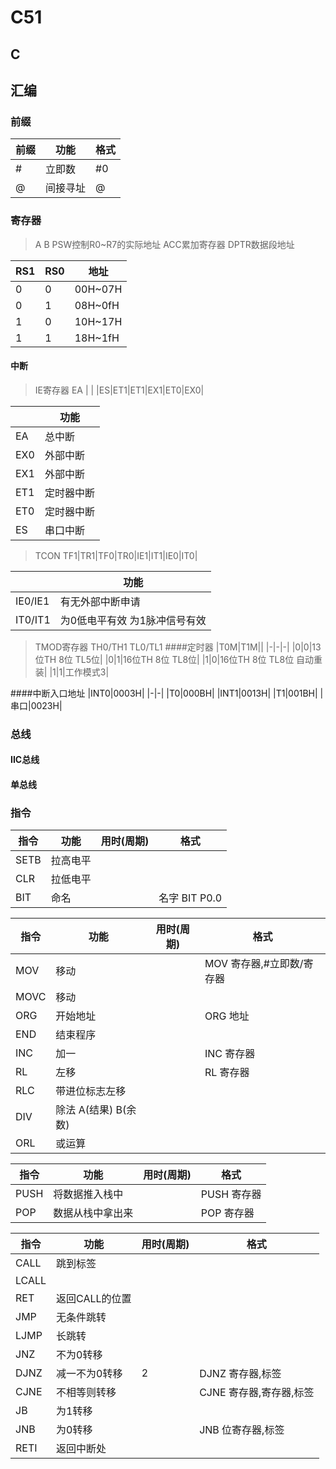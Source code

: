 # C51

## C



## 汇编
### 前缀
|前缀|功能|格式|
|--|--|--|
|\#|立即数|#0|
|@|间接寻址|@|
### 寄存器
>A B
>PSW控制R0~R7的实际地址
>ACC累加寄存器
>DPTR数据段地址

|RS1|RS0|地址|
|--|--|--|
|0|0|00H~07H|
|0|1|08H~0fH|
|1|0|10H~17H|
|1|1|18H~1fH|

#### 中断
> IE寄存器
>EA | | |ES|ET1|ET1|EX1|ET0|EX0| 

||功能|
|-|-|
|EA|总中断|
|EX0|外部中断|
|EX1|外部中断|
|ET1|定时器中断|
|ET0|定时器中断|
|ES|串口中断|

>TCON
TF1|TR1|TF0|TR0|IE1|IT1|IE0|IT0|

||功能|
|-|-|
|IE0/IE1|有无外部中断申请|
|IT0/IT1|为0低电平有效 为1脉冲信号有效|

>TMOD寄存器
TH0/TH1 TL0/TL1
####定时器
|T0M|T1M||
|-|-|-|
|0|0|13位TH 8位 TL5位|
|0|1|16位TH 8位 TL8位|
|1|0|16位TH 8位 TL8位 自动重装|
|1|1|工作模式3|

####中断入口地址
|INT0|0003H|
|-|-|
|T0|000BH|
|INT1|0013H|
|T1|001BH|
|串口|0023H|
### 总线
#### IIC总线
#### 单总线

### 指令

|指令|功能|用时(周期)|格式|
|--|--|--|--|
|SETB|拉高电平|||
|CLR|拉低电平|||
|BIT|命名||名字 BIT P0.0|

|指令|功能|用时(周期)|格式|
|--|--|--|--|
|MOV|移动||MOV 寄存器,#立即数/寄存器|
|MOVC|移动||
|ORG|开始地址||ORG 地址|
|END|结束程序|||
|INC|加一||INC 寄存器|
|RL|左移||RL 寄存器|
|RLC|带进位标志左移|
|DIV|除法 A(结果) B(余数)||||
|ORL|或运算|||


|指令|功能|用时(周期)|格式|
|--|--|--|--|
|PUSH|将数据推入栈中||PUSH 寄存器|
|POP|数据从栈中拿出来||POP 寄存器|

|指令|功能|用时(周期)|格式|
|--|--|--|--|
|CALL|跳到标签|||
|LCALL|
|RET|返回CALL的位置|||
|JMP|无条件跳转||
|LJMP|长跳转||
|JNZ|不为0转移||
|DJNZ|减一不为0转移|2|DJNZ 寄存器,标签|
|CJNE|不相等则转移||CJNE 寄存器,寄存器,标签|
|JB|为1转移||
|JNB|为0转移||JNB 位寄存器,标签
|RETI|返回中断处|



